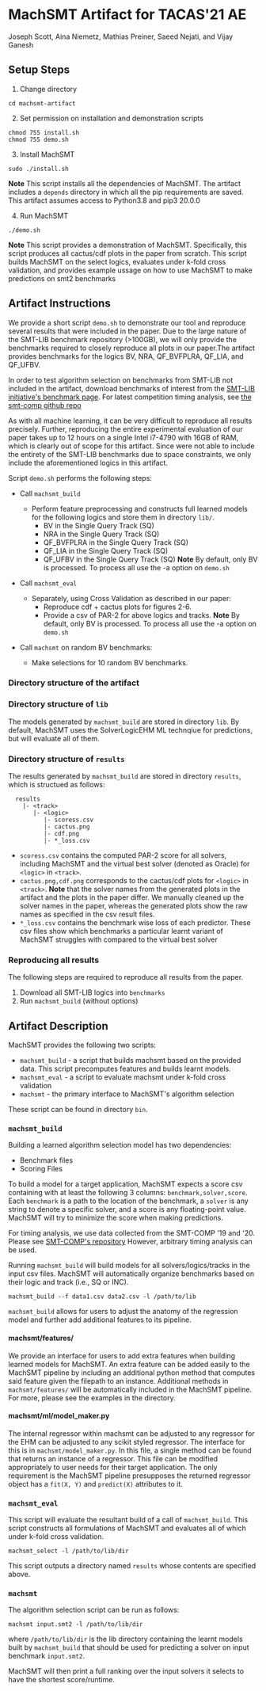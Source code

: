 # MachSMT Artifact for TACAS'21 AE

Joseph Scott, Aina Niemetz, Mathias Preiner, Saeed Nejati, and Vijay Ganesh

## Setup Steps

1. Change directory
  ```
  cd machsmt-artifact
  ```

2. Set permission on installation and demonstration scripts
  ```
  chmod 755 install.sh
  chmod 755 demo.sh
  ```

3. Install MachSMT
  ```
  sudo ./install.sh
  ```
  **Note** This script installs all the dependencies of MachSMT. The artifact
  includes a `depends` directory in which all the pip requirements are saved.
  This artifact assumes access to Python3.8 and pip3 20.0.0

4. Run MachSMT
  ```
  ./demo.sh
  ```
  **Note** This script provides a demonstration of MachSMT. Specifically, this
  script produces all cactus/cdf plots in the paper from scratch. This script 
  builds MachSMT on the select logics, evaluates under k-fold cross validation,
  and provides example ussage on how to use MachSMT to make predictions on  smt2
  benchmarks


## Artifact Instructions

We provide a short script `demo.sh` to demonstrate our tool and reproduce
several results that were included in the paper. Due to the large nature of the
SMT-LIB benchmark repository (>100GB), we will only provide the benchmarks
required to closely reproduce all plots in our paper.The artifact provides
benchmarks for the logics BV, NRA, QF_BVFPLRA, QF_LIA, and QF_UFBV.

In order to test algorithm selection on benchmarks from SMT-LIB not included
in the artifact, download benchmarks of interest from the [SMT-LIB initiative's
benchmark page](http://smtlib.cs.uiowa.edu/benchmarks.shtml). For latest competition
timing analysis, see [the smt-comp github repo](https://github.com/smt-comp)

As with all machine learning, it can be very difficult to reproduce all results
precisely. Further, reproducing the entire experimental evaluation of our paper
takes up to 12 hours on a single Intel i7-4790 with 16GB of RAM, which is
clearly out of scope for this artifact. Since were not able to include the
entirety of the SMT-LIB benchmarks due to space constraints, we only include
the aforementioned logics in this artifact.

Script `demo.sh` performs the following steps:

* Call `machsmt_build`
    * Perform feature preprocessing and constructs full learned models for
    the following logics and store them in directory `lib/`.
        * BV in the Single Query Track (SQ)
        * NRA in the Single Query Track (SQ)
        * QF_BVFPLRA in the Single Query Track (SQ)
        * QF_LIA in the Single Query Track (SQ)
        * QF_UFBV in the Single Query Track (SQ)
    **Note** By default, only BV is processed. To process all use the -a option on `demo.sh`

* Call `machsmt_eval`
    * Separately, using Cross Validation as described in our paper:
        * Reproduce cdf + cactus plots for figures 2-6.
        * Provide a csv of PAR-2 for above logics and tracks.
    **Note** By default, only BV is processed. To process all use the -a option on `demo.sh`

* Call `machsmt` on random BV benchmarks:
    * Make selections for 10 random BV benchmarks.

### Directory structure of the artifact


### Directory structure of `lib`

The models generated by `machsmt_build` are stored in directory `lib`.
By default, MachSMT uses the SolverLogicEHM ML technqiue for predictions, 
but will evaluate all of them. 


### Directory structure of `results`

The results generated by `machsmt_build` are stored in directory `results`,
which is structued as follows:

```
  results
    |- <track>
       |- <logic>
          |- scoress.csv
          |- cactus.png
          |- cdf.png
          |- *_loss.csv
```

* `scoress.csv` contains the computed PAR-2 score for all solvers, including
  MachSMT and the virtual best solver (denoted as Oracle) for `<logic>` in `<track>`.
* `cactus.png,cdf.png` corresponds to the cactus/cdf plots for `<logic>` in `<track>`.
   **Note** that the solver names from the generated plots in the artifact and
   the plots in the paper differ. We manually cleaned up the solver names in
   the paper, whereas the generated plots show the raw names as specified in
   the csv result files.
* `*_loss.csv` contains the benchmark wise loss of each predictor. These csv files
  show which benchmarks a particular learnt variant of MachSMT struggles with compared
  to the virtual best solver


### Reproducing all results

The following steps are required to reproduce all results from the paper.

1. Download all SMT-LIB logics into `benchmarks`
2. Run `machsmt_build` (without options)


## Artifact Description

MachSMT provides the following two scripts:

* `machsmt_build` - a script that builds machsmt based on the provided data. This script precomputes features and builds learnt models.
* `machsmt_eval`  - a script to evaluate machsmt under k-fold cross validation
* `machsmt`  - the primary interface to MachSMT's algorithm selection


These script can be found in directory `bin`.


### `machsmt_build`

Building a learned algorithm selection model has two dependencies:
* Benchmark files
* Scoring Files

To build a model for a target application, MachSMT expects a score csv containing with at least the following 3 columns: `benchmark,solver,score`. Each `benchmark` is a path to the location of the benchmark, a `solver` is any string to denote a specific solver, and a score
is any floating-point value. MachSMT will try to minimize the score when making predictions.

For timing analysis, we use data collected from the SMT-COMP '19 and '20. Please see  [SMT-COMP's repository](https://github.com/SMT-COMP/smt-comp) However, arbitrary timing analysis can be used.

Running `machsmt_build` will build models for all solvers/logics/tracks in the input csv files. MachSMT will automatically organize benchmarks based on their logic and track (i.e., SQ or INC).

```machsmt_build --f data1.csv data2.csv -l /path/to/lib```

`machsmt_build` allows for users to adjust the anatomy of the regression model and further add additional features to its pipeline. 

#### machsmt/features/

We provide an interface for users to add extra features when building learned models for MachSMT. An extra feature can be added easily to the MachSMT pipeline by including an additional python method that computes said feature given the filepath to an instance. Additional methods in `machsmt/features/` will be automatically included in the MachSMT pipeline. For more, please see the examples in the directory.

#### machsmt/ml/model_maker.py

The internal regressor within machsmt can be adjusted to any regressor for the EHM can be adjusted to any scikit styled regressor. The interface for this is in `machsmt/model_maker.py`. In this file, a single method can be found that returns an instance of a regressor. This file can be modified appropriately to user needs for their target application. The only requirement is the MachSMT pipeline presupposes the returned regressor object has a `fit(X, Y)` and `predict(X)` attributes to it.  

### `machsmt_eval`

This script will evaluate the resultant build of a call of `machsmt_build`. This script constructs all formulations of MachSMT and evaluates
all of which under k-fold cross validation.

```machsmt_select -l /path/to/lib/dir```

This script outputs a directory named `results` whose contents are specified above. 

### `machsmt`

The algorithm selection script can be run as follows:

```machsmt input.smt2 -l /path/to/lib/dir```

where `/path/to/lib/dir` is the lib directory containing the learnt models
built by `machsmt_build` that should be used for predicting a solver on
input benchmark `input.smt2`.

MachSMT will then print a full ranking over the input solvers it selects to have the shortest
score/runtime.